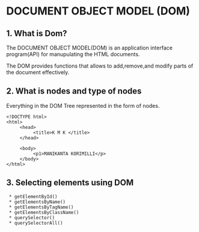 # DOCUMENT OBJECT MODEL (DOM)

## 1. What is Dom?
   The DOCUMENT OBJECT MODEL(DOM) is an application interface program(API) for manupulating the HTML documents.

   The DOM provides functions that allows to add,remove,and modify parts of the document effectively.

## 2. What is nodes and type of nodes
   Everything in the DOM Tree represented in the form of nodes.
   ```
   <!DOCTYPE html>
   <html> 
        <head>
             <title>K M K </title>
        </head>

        <body>
             <p1>MANIKANTA KORIMILLI</p>
        </body>
   </html>

   ```
## 3. Selecting elements using DOM
  ```
   * getElementById()
   * getElementsByName()
   * getElementsByTagName()
   * getElementsByClassName()
   * querySelector()
   * querySelectorAll()
  ```



